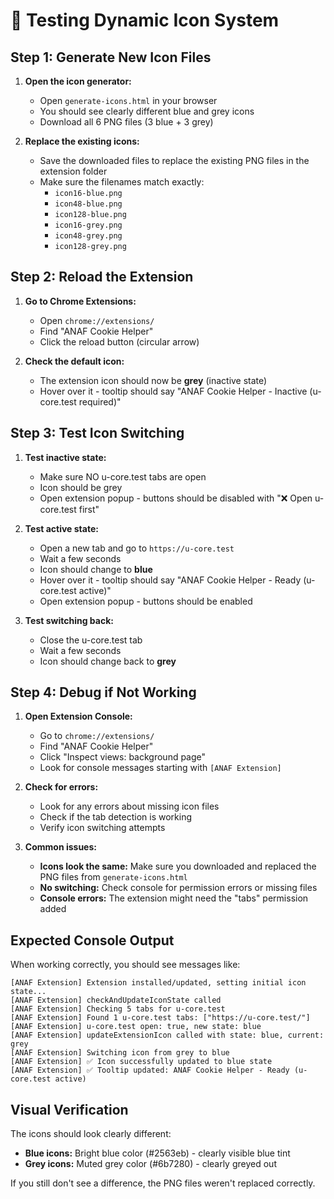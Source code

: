 # 🧪 Testing Dynamic Icon System

## Step 1: Generate New Icon Files

1. **Open the icon generator:**
   - Open `generate-icons.html` in your browser
   - You should see clearly different blue and grey icons
   - Download all 6 PNG files (3 blue + 3 grey)

2. **Replace the existing icons:**
   - Save the downloaded files to replace the existing PNG files in the extension folder
   - Make sure the filenames match exactly:
     - `icon16-blue.png`
     - `icon48-blue.png` 
     - `icon128-blue.png`
     - `icon16-grey.png`
     - `icon48-grey.png`
     - `icon128-grey.png`

## Step 2: Reload the Extension

1. **Go to Chrome Extensions:**
   - Open `chrome://extensions/`
   - Find "ANAF Cookie Helper"
   - Click the reload button (circular arrow)

2. **Check the default icon:**
   - The extension icon should now be **grey** (inactive state)
   - Hover over it - tooltip should say "ANAF Cookie Helper - Inactive (u-core.test required)"

## Step 3: Test Icon Switching

1. **Test inactive state:**
   - Make sure NO u-core.test tabs are open
   - Icon should be grey
   - Open extension popup - buttons should be disabled with "❌ Open u-core.test first"

2. **Test active state:**
   - Open a new tab and go to `https://u-core.test`
   - Wait a few seconds
   - Icon should change to **blue**
   - Hover over it - tooltip should say "ANAF Cookie Helper - Ready (u-core.test active)"
   - Open extension popup - buttons should be enabled

3. **Test switching back:**
   - Close the u-core.test tab
   - Wait a few seconds
   - Icon should change back to **grey**

## Step 4: Debug if Not Working

1. **Open Extension Console:**
   - Go to `chrome://extensions/`
   - Find "ANAF Cookie Helper"
   - Click "Inspect views: background page"
   - Look for console messages starting with `[ANAF Extension]`

2. **Check for errors:**
   - Look for any errors about missing icon files
   - Check if the tab detection is working
   - Verify icon switching attempts

3. **Common issues:**
   - **Icons look the same:** Make sure you downloaded and replaced the PNG files from `generate-icons.html`
   - **No switching:** Check console for permission errors or missing files
   - **Console errors:** The extension might need the "tabs" permission added

## Expected Console Output

When working correctly, you should see messages like:
```
[ANAF Extension] Extension installed/updated, setting initial icon state...
[ANAF Extension] checkAndUpdateIconState called
[ANAF Extension] Checking 5 tabs for u-core.test
[ANAF Extension] Found 1 u-core.test tabs: ["https://u-core.test/"]
[ANAF Extension] u-core.test open: true, new state: blue
[ANAF Extension] updateExtensionIcon called with state: blue, current: grey
[ANAF Extension] Switching icon from grey to blue
[ANAF Extension] ✅ Icon successfully updated to blue state
[ANAF Extension] ✅ Tooltip updated: ANAF Cookie Helper - Ready (u-core.test active)
```

## Visual Verification

The icons should look clearly different:
- **Blue icons:** Bright blue color (#2563eb) - clearly visible blue tint
- **Grey icons:** Muted grey color (#6b7280) - clearly greyed out

If you still don't see a difference, the PNG files weren't replaced correctly.